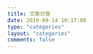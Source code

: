 ```yaml
---
title: 文章分类
date: 2019-09-14 10:17:00
type: "categories"
layout: "categories"
comments: false
---
```


